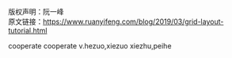 版权声明：阮一峰  
原文链接：https://www.ruanyifeng.com/blog/2019/03/grid-layout-tutorial.html

cooperate cooperate v.hezuo,xiezuo xiezhu,peihe